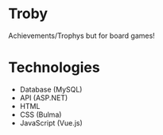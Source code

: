 # Troby 
Achievements/Trophys but for board games!

# Technologies
- Database (MySQL)
- API (ASP.NET)
- HTML
- CSS (Bulma)
- JavaScript (Vue.js)

